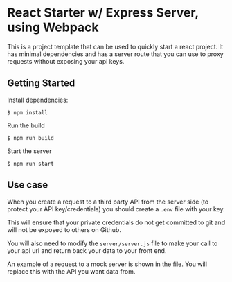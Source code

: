 # React Starter w/ Express Server, using Webpack

This is a project template that can be used to quickly start a react project. It has minimal dependencies and has a server route that you can use to proxy requests without exposing your api keys.

## Getting Started

Install dependencies:
```
$ npm install
```

Run the build
```
$ npm run build
```

Start the server
```
$ npm run start
```

## Use case

When you create a request to a third party API from the server side (to protect your API key/credentials) you should create a `.env` file with your key.

This will ensure that your private credentials do not get committed to git and will not be exposed to others on Github.

You will also need to modify the `server/server.js` file to make your call to your api url and return back your data to your front end.

An example of a request to a mock server is shown in the file. You will replace this with the API you want data from.
